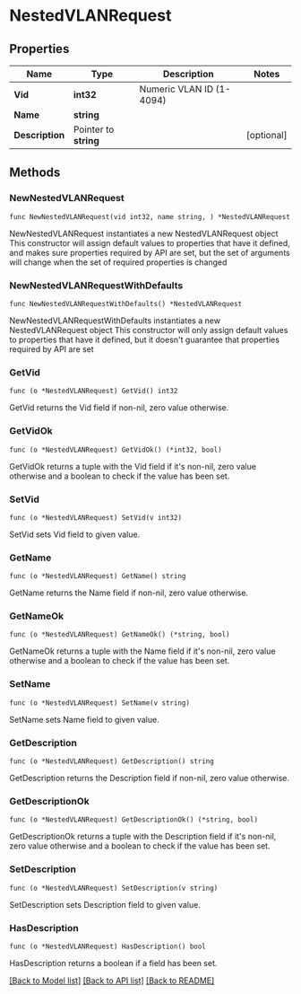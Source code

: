 # NestedVLANRequest

## Properties

Name | Type | Description | Notes
------------ | ------------- | ------------- | -------------
**Vid** | **int32** | Numeric VLAN ID (1-4094) | 
**Name** | **string** |  | 
**Description** | Pointer to **string** |  | [optional] 

## Methods

### NewNestedVLANRequest

`func NewNestedVLANRequest(vid int32, name string, ) *NestedVLANRequest`

NewNestedVLANRequest instantiates a new NestedVLANRequest object
This constructor will assign default values to properties that have it defined,
and makes sure properties required by API are set, but the set of arguments
will change when the set of required properties is changed

### NewNestedVLANRequestWithDefaults

`func NewNestedVLANRequestWithDefaults() *NestedVLANRequest`

NewNestedVLANRequestWithDefaults instantiates a new NestedVLANRequest object
This constructor will only assign default values to properties that have it defined,
but it doesn't guarantee that properties required by API are set

### GetVid

`func (o *NestedVLANRequest) GetVid() int32`

GetVid returns the Vid field if non-nil, zero value otherwise.

### GetVidOk

`func (o *NestedVLANRequest) GetVidOk() (*int32, bool)`

GetVidOk returns a tuple with the Vid field if it's non-nil, zero value otherwise
and a boolean to check if the value has been set.

### SetVid

`func (o *NestedVLANRequest) SetVid(v int32)`

SetVid sets Vid field to given value.


### GetName

`func (o *NestedVLANRequest) GetName() string`

GetName returns the Name field if non-nil, zero value otherwise.

### GetNameOk

`func (o *NestedVLANRequest) GetNameOk() (*string, bool)`

GetNameOk returns a tuple with the Name field if it's non-nil, zero value otherwise
and a boolean to check if the value has been set.

### SetName

`func (o *NestedVLANRequest) SetName(v string)`

SetName sets Name field to given value.


### GetDescription

`func (o *NestedVLANRequest) GetDescription() string`

GetDescription returns the Description field if non-nil, zero value otherwise.

### GetDescriptionOk

`func (o *NestedVLANRequest) GetDescriptionOk() (*string, bool)`

GetDescriptionOk returns a tuple with the Description field if it's non-nil, zero value otherwise
and a boolean to check if the value has been set.

### SetDescription

`func (o *NestedVLANRequest) SetDescription(v string)`

SetDescription sets Description field to given value.

### HasDescription

`func (o *NestedVLANRequest) HasDescription() bool`

HasDescription returns a boolean if a field has been set.


[[Back to Model list]](../README.md#documentation-for-models) [[Back to API list]](../README.md#documentation-for-api-endpoints) [[Back to README]](../README.md)


